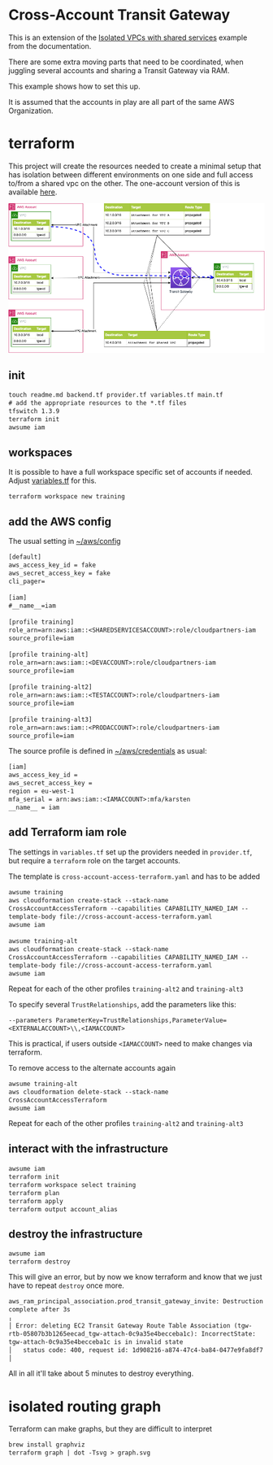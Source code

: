 # Cross-Account Transit Gateway

This is an extension of the [Isolated VPCs with shared services](https://docs.aws.amazon.com/vpc/latest/tgw/transit-gateway-isolated-shared.html) example from the documentation.

There are some extra moving parts that need to be coordinated, when juggling several accounts and sharing a Transit Gateway via RAM. 

This example shows how to set this up.

It is assumed that the accounts in play are all part of the same AWS Organization.

# terraform 

This project will create the resources needed to create a minimal setup that has isolation between different environments on one side and full access to/from a shared vpc on the other. The one-account version of this is available [here](./off/isolated_routing_minimal.tf). 

![cross-platform-transit-gateway](./AdvancedNetworking-cross-account%20transit%20gateway.drawio.png)

## init

    touch readme.md backend.tf provider.tf variables.tf main.tf
    # add the appropriate resources to the *.tf files
    tfswitch 1.3.9
    terraform init
    awsume iam

## workspaces

It is possible to have a full workspace specific set of accounts if needed. Adjust [variables.tf](./variables.tf) for this.

    terraform workspace new training

## add the AWS config

The usual setting in [~/aws/config](~/aws/config) 

    [default]
    aws_access_key_id = fake
    aws_secret_access_key = fake
    cli_pager=

    [iam]
    #__name__=iam

    [profile training]
    role_arn=arn:aws:iam::<SHAREDSERVICESACCOUNT>:role/cloudpartners-iam
    source_profile=iam

    [profile training-alt]
    role_arn=arn:aws:iam::<DEVACCOUNT>:role/cloudpartners-iam
    source_profile=iam

    [profile training-alt2]
    role_arn=arn:aws:iam::<TESTACCOUNT>:role/cloudpartners-iam
    source_profile=iam

    [profile training-alt3]
    role_arn=arn:aws:iam::<PRODACCOUNT>:role/cloudpartners-iam
    source_profile=iam

The source profile is defined in [~/aws/credentials](~/aws/credentials) as usual:

    [iam]
    aws_access_key_id = 
    aws_secret_access_key = 
    region = eu-west-1
    mfa_serial = arn:aws:iam::<IAMACCOUNT>:mfa/karsten
    __name__ = iam


## add Terraform iam role

The settings in `variables.tf` set up the providers needed in `provider.tf`, but require a `terraform` role on the target accounts.

The template is `cross-account-access-terraform.yaml` and has to be added 

    awsume training
    aws cloudformation create-stack --stack-name CrossAccountAccessTerraform --capabilities CAPABILITY_NAMED_IAM --template-body file://cross-account-access-terraform.yaml
    awsume iam

    awsume training-alt
    aws cloudformation create-stack --stack-name CrossAccountAccessTerraform --capabilities CAPABILITY_NAMED_IAM --template-body file://cross-account-access-terraform.yaml
    awsume iam

Repeat for each of the other profiles `training-alt2` and `training-alt3`

To specify several `TrustRelationships`, add the parameters like this:

    --parameters ParameterKey=TrustRelationships,ParameterValue=<EXTERNALACCOUNT>\\,<IAMACCOUNT>

This is practical, if users outside `<IAMACCOUNT>` need to make changes via terraform.

To remove access to the alternate accounts again

    awsume training-alt
    aws cloudformation delete-stack --stack-name CrossAccountAccessTerraform
    awsume iam

Repeat for each of the other profiles `training-alt2` and `training-alt3`

## interact with the infrastructure

    awsume iam
    terraform init
    terraform workspace select training
    terraform plan
    terraform apply
    terraform output account_alias

## destroy the infrastructure

    awsume iam
    terraform destroy

This will give an error, but by now we know terraform and know that we just have to repeat `destroy` once more.

    aws_ram_principal_association.prod_transit_gateway_invite: Destruction complete after 3s
    ╷
    │ Error: deleting EC2 Transit Gateway Route Table Association (tgw-rtb-05807b3b1265eecad_tgw-attach-0c9a35e4becceba1c): IncorrectState: tgw-attach-0c9a35e4becceba1c is in invalid state
    │ 	status code: 400, request id: 1d908216-a874-47c4-ba84-0477e9fa8df7
    │

All in all it'll take about 5 minutes to destroy everything.

# isolated routing graph

Terraform can make graphs, but they are difficult to interpret

    brew install graphviz
    terraform graph | dot -Tsvg > graph.svg
        